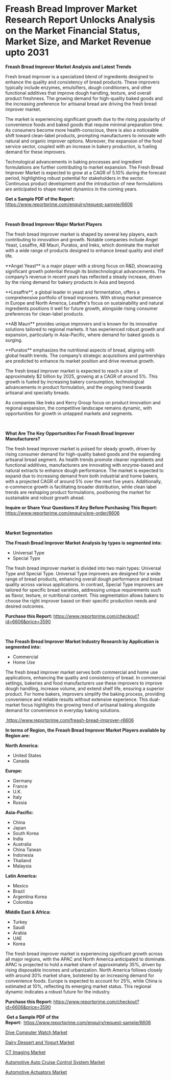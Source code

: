 <p><h1>Freash Bread Improver Market Research Report Unlocks Analysis on the Market Financial Status, Market Size, and Market Revenue upto 2031</h1></p><p><strong>Freash Bread Improver Market Analysis and Latest Trends</strong></p>
<p><p>Fresh bread improver is a specialized blend of ingredients designed to enhance the quality and consistency of bread products. These improvers typically include enzymes, emulsifiers, dough conditioners, and other functional additives that improve dough handling, texture, and overall product freshness. The growing demand for high-quality baked goods and the increasing preference for artisanal bread are driving the fresh bread improver market.</p><p>The market is experiencing significant growth due to the rising popularity of convenience foods and baked goods that require minimal preparation time. As consumers become more health-conscious, there is also a noticeable shift toward clean-label products, prompting manufacturers to innovate with natural and organic improver options. Moreover, the expansion of the food service sector, coupled with an increase in bakery production, is fueling demand for these improvers.</p><p>Technological advancements in baking processes and ingredient formulations are further contributing to market expansion. The Fresh Bread Improver Market is expected to grow at a CAGR of 5.10% during the forecast period, highlighting robust potential for stakeholders in the sector. Continuous product development and the introduction of new formulations are anticipated to shape market dynamics in the coming years.</p></p>
<p><strong>Get a Sample PDF of the Report:&nbsp;</strong> <a href="https://www.reportprime.com/enquiry/request-sample/6606">https://www.reportprime.com/enquiry/request-sample/6606</a></p>
<p>&nbsp;</p>
<p><strong>Freash Bread Improver Major Market Players</strong></p>
<p><p>The fresh bread improver market is shaped by several key players, each contributing to innovation and growth. Notable companies include Angel Yeast, Lesaffre, AB Mauri, Puratos, and Ireks, which dominate the market with a wide range of products designed to enhance bread quality and shelf life.</p><p>**Angel Yeast** is a major player with a strong focus on R&D, showcasing significant growth potential through its biotechnological advancements. The company’s revenue in recent years has reflected a steady increase, driven by the rising demand for bakery products in Asia and beyond.</p><p>**Lesaffre**, a global leader in yeast and fermentation, offers a comprehensive portfolio of bread improvers. With strong market presence in Europe and North America, Lesaffre's focus on sustainability and natural ingredients positions it well for future growth, alongside rising consumer preferences for clean-label products.</p><p>**AB Mauri** provides unique improvers and is known for its innovative solutions tailored to regional markets. It has experienced robust growth and expansion, particularly in Asia-Pacific, where demand for baked goods is surging.</p><p>**Puratos** emphasizes the nutritional aspects of bread, aligning with global health trends. The company’s strategic acquisitions and partnerships are predicted to enhance its market position and drive revenue growth.</p><p>The fresh bread improver market is expected to reach a size of approximately $2 billion by 2025, growing at a CAGR of around 5%. This growth is fueled by increasing bakery consumption, technological advancements in product formulation, and the ongoing trend towards artisanal and specialty breads.</p><p>As companies like Ireks and Kerry Group focus on product innovation and regional expansion, the competitive landscape remains dynamic, with opportunities for growth in untapped markets and segments.</p></p>
<p>&nbsp;</p>
<p><strong>What Are The Key Opportunities For Freash Bread Improver Manufacturers?</strong></p>
<p><p>The fresh bread improver market is poised for steady growth, driven by rising consumer demand for high-quality baked goods and the expanding artisanal bread segment. As health trends promote cleaner ingredients and functional additives, manufacturers are innovating with enzyme-based and natural extracts to enhance dough performance. The market is expected to expand due to increasing demand from both industrial and home bakers, with a projected CAGR of around 5% over the next five years. Additionally, e-commerce growth is facilitating broader distribution, while clean label trends are reshaping product formulations, positioning the market for sustainable and robust growth ahead.</p></p>
<p><strong>Inquire or Share Your Questions If Any Before Purchasing This Report:</strong> <a href="https://www.reportprime.com/enquiry/pre-order/6606">https://www.reportprime.com/enquiry/pre-order/6606</a></p>
<p>&nbsp;</p>
<p><strong>Market Segmentation</strong></p>
<p><strong>The Freash Bread Improver Market Analysis by types is segmented into:</strong></p>
<p><ul><li>Universal Type</li><li>Special Type</li></ul></p>
<p><p>The fresh bread improver market is divided into two main types: Universal Type and Special Type. Universal Type improvers are designed for a wide range of bread products, enhancing overall dough performance and bread quality across various applications. In contrast, Special Type improvers are tailored for specific bread varieties, addressing unique requirements such as flavor, texture, or nutritional content. This segmentation allows bakers to choose the right improver based on their specific production needs and desired outcomes.</p></p>
<p><strong>Purchase this Report:&nbsp;</strong><a href="https://www.reportprime.com/checkout?id=6606&price=3590">https://www.reportprime.com/checkout?id=6606&price=3590</a></p>
<p>&nbsp;</p>
<p><strong>The Freash Bread Improver Market Industry Research by Application is segmented into:</strong></p>
<p><ul><li>Commercial</li><li>Home Use</li></ul></p>
<p><p>The fresh bread improver market serves both commercial and home use applications, enhancing the quality and consistency of bread. In commercial settings, bakeries and food manufacturers use these improvers to improve dough handling, increase volume, and extend shelf life, ensuring a superior product. For home bakers, improvers simplify the baking process, providing convenience and reliable results without extensive experience. This dual-market focus highlights the growing trend of artisanal baking alongside demand for convenience in everyday baking solutions.</p></p>
<p><a href="https://www.reportprime.com/freash-bread-improver-r6606">&nbsp;https://www.reportprime.com/freash-bread-improver-r6606</a></p>
<p><strong>In terms of Region, the Freash Bread Improver Market Players available by Region are:</strong></p>
<p>
    <p> <strong> North America: </strong>
        <ul>
            <li>United States</li>
            <li>Canada</li>
        </ul>
        </p> 
    <p> <strong> Europe: </strong>
        <ul>
            <li>Germany</li>
            <li>France</li>
            <li>U.K.</li>
            <li>Italy</li>
            <li>Russia</li>
        </ul>
        </p> 
    <p> <strong> Asia-Pacific: </strong>
        <ul>
            <li>China</li>
            <li>Japan</li>
            <li>South Korea</li>
            <li>India</li>
            <li>Australia</li>
            <li>China Taiwan</li>
            <li>Indonesia</li>
            <li>Thailand</li>
            <li>Malaysia</li>
        </ul>
        </p> 
    <p> <strong> Latin America: </strong>
        <ul>
            <li>Mexico</li>
            <li>Brazil</li>
            <li>Argentina Korea</li>
            <li>Colombia</li>
        </ul>
        </p> 
    <p> <strong> Middle East & Africa: </strong>
        <ul>
            <li>Turkey</li>
            <li>Saudi</li>
            <li>Arabia</li>
            <li>UAE</li>
            <li>Korea</li>
        </ul>
    </p>
    </p>
<p><p>The fresh bread improver market is experiencing significant growth across all major regions, with the APAC and North America anticipated to dominate. APAC is projected to hold a market share of approximately 35%, driven by rising disposable incomes and urbanization. North America follows closely with around 30% market share, bolstered by an increasing demand for convenience foods. Europe is expected to account for 25%, while China is estimated at 10%, reflecting its emerging market status. This regional dynamic indicates a robust future for the industry.</p></p>
<p><strong>Purchase this Report: </strong><a href="https://www.reportprime.com/checkout?id=6606&price=3590">https://www.reportprime.com/checkout?id=6606&price=3590</a></p>
<p>&nbsp;<strong>Get a Sample PDF of the Report:&nbsp;&nbsp;</strong><a href="https://www.reportprime.com/enquiry/request-sample/6606">https://www.reportprime.com/enquiry/request-sample/6606</a></p>
<p><strong></strong></p>
<p><p><a href="https://www.linkedin.com/pulse/dive-computer-watch-market-research-report-includes-analysis-vmhjc?trackingId=4IFo4CFITcOv2knToLMKCg%3D%3D">Dive Computer Watch Market</a></p><p><a href="https://github.com/LaurenHoover80/Market-Research-Report-List-1/blob/main/dairy-dessert-and-yogurt-market.md">Dairy Dessert and Yogurt Market</a></p><p><a href="https://medium.com/@paullawrence644/charting-the-future-comprehensive-analysis-of-the-global-ct-imaging-market-2024-2031-7f3f8635c48c">CT Imaging Market</a></p><p><a href="https://issuu.com/reportprime-2/docs/automotive-auto-cruise-control-syst_c8171f8a08881d">Automotive Auto Cruise Control System Market</a></p><p><a href="https://issuu.com/reportprime-2/docs/automotive-actuators-market-size-20_9be2a0d4c66ecb">Automotive Actuators Market</a></p></p>